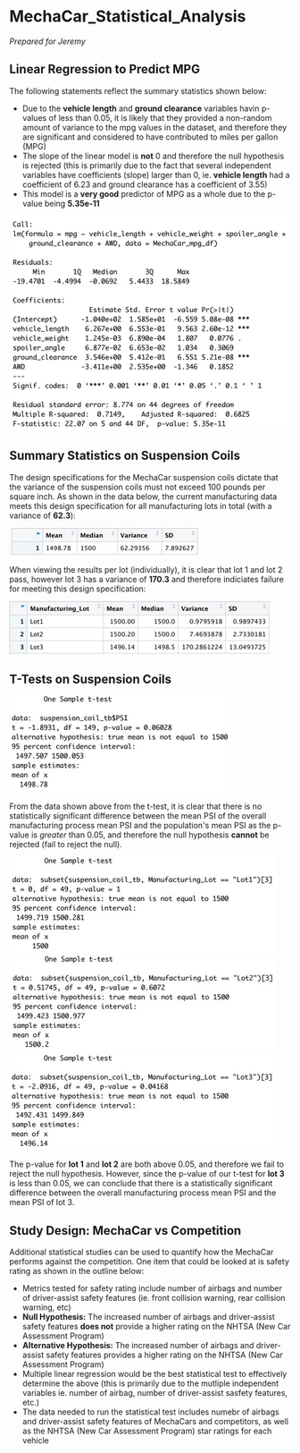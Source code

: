 # MechaCar_Statistical_Analysis

*Prepared for Jeremy*

## Linear Regression to Predict MPG

The following statements reflect the summary statistics shown below:

* Due to the **vehicle length** and **ground clearance** variables havin p-values of less than 0.05, it is likely that they provided a non-random amount of variance to the mpg values in the dataset, and therefore they are significant and considered to have contributed to miles per gallon (MPG)
* The slope of the linear model is **not** 0 and therefore the null hypothesis is rejected (this is primarily due to the fact that several independent variables have coefficients (slope) larger than 0, ie. **vehicle length** had a coefficient of 6.23 and ground clearance has a coefficient of 3.55)
* This model is a **very good** predictor of MPG as a whole due to the p-value being **5.35e-11**

![summary_stats](Resources/summary_stats.jpeg)

## Summary Statistics on Suspension Coils

The design specifications for the MechaCar suspension coils dictate that the variance of the suspension coils must not exceed 100 pounds per square inch. As shown in the data below, the current manufacturing data meets this design specification for all manufacturing lots in total (with a variance of **62.3**):

![total_summary_table](Resources/total_summary_table.jpeg)

When viewing the results per lot (individually), it is clear that lot 1 and lot 2 pass, however lot 3 has a variance of **170.3** and therefore indiciates failure for meeting this design specification:

![man_lot_summary_table](Resources/man_lot_summary_table.jpeg)

## T-Tests on Suspension Coils

![t-test](Resources/t-test.jpeg)

From the data shown above from the t-test, it is clear that there is no statistically significant difference between the mean PSI of the overall manufacturing process mean PSI and the population's mean PSI as the p-value is *greater* than 0.05, and therefore the null hypothesis **cannot** be rejected (fail to reject the null).

![t-test](Resources/t-test_lot_1.jpeg)
![t-test](Resources/t-test_lot_2.jpeg)
![t-test](Resources/t-test_lot_3.jpeg)

The p-value for **lot 1** and **lot 2** are both above 0.05, and therefore we fail to reject the null hypothesis. However, since the p-value of our t-test for **lot 3** is less than 0.05, we can conclude that there is a statistically significant difference between the overall manufacturing process mean PSI and the mean PSI of lot 3.

## Study Design: MechaCar vs Competition

Additional statistical studies can be used to quantify how the MechaCar performs against the competition. One item that could be looked at is safety rating as shown in the outline below:
* Metrics tested for safety rating include number of airbags and number of driver-assist safety features (ie. front collision warning, rear collision warning, etc)
* **Null Hypothesis:** The increased number of airbags and driver-assist safety features **does not** provide a higher rating on the NHTSA (New Car Assessment Program)
* **Alternative Hypothesis:** The increased number of airbags and driver-assist safety features provides a higher rating on the NHTSA (New Car Assessment Program)
* Multiple linear regression would be the best statistical test to effectively determine the above (this is primarily due to the mutliple independent variables ie. number of airbag, number of driver-assist sasfety features, etc.)
* The data needed to run the statistical test includes numebr of airbags and driver-assist safety features of MechaCars and competitors, as well as the NHTSA (New Car Assessment Program) star ratings for each vehicle
